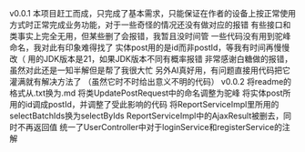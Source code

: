 v0.0.1
本项目赶工而成，只完成了基本需求，只能保证在作者的设备上按正常使用方式时正常完成业务功能，对于一些奇怪的情况还没有做对应的报错
有些接口和类事实上完全无用，但某些删了会报错，我暂且没时间管
一些代码没有用到驼峰命名，我对此有印象难得找了
实体post用的是id而非postId，等我有时间再慢慢改（
用的JDK版本是21，如果JDK版本不同有概率报错
非常感谢白糖做的报错，虽然对此还是一知半解但是帮了我很大忙
另外AI真好用，有问题直接用代码把它灌满就有解决方法了
（虽然它时不时给出意义不明的代码）
v0.0.2
将readme的格式从.txt换为.md
将类UpdatePostRequest中的命名调整为驼峰
将实体post所用的id调成postId，并调整了受此影响的代码
将ReportServiceImpl里所用的selectBatchIds换为selectByIds
ReportServiceImpl中的AjaxResult被删去，同时不再返回值
统一了UserController中对于loginService和registerService的注解
